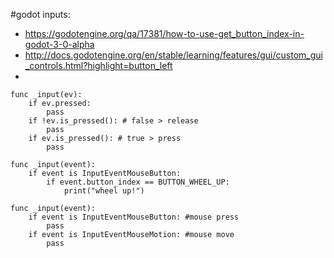 #godot inputs:
 * https://godotengine.org/qa/17381/how-to-use-get_button_index-in-godot-3-0-alpha
 * http://docs.godotengine.org/en/stable/learning/features/gui/custom_gui_controls.html?highlight=button_left
 * 

```
func _input(ev):
    if ev.pressed:
        pass
    if !ev.is_pressed(): # false > release
        pass
    if ev.is_pressed(): # true > press
        pass
```



```GDScript
func _input(event):
    if event is InputEventMouseButton:
        if event.button_index == BUTTON_WHEEL_UP:
            print("wheel up!")

```


```
func _input(event):
    if event is InputEventMouseButton: #mouse press
        pass
    if event is InputEventMouseMotion: #mouse move
        pass

```

